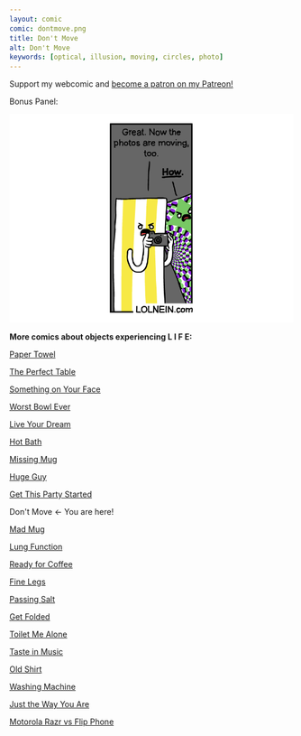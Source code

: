 ```yaml
---
layout: comic
comic: dontmove.png
title: Don't Move
alt: Don't Move
keywords: [optical, illusion, moving, circles, photo]
---
```


Support my webcomic and [become a patron on my Patreon!](https://www.patreon.com/lolnein)

Bonus Panel:

![Don't Move Bonus](/images/dontmove_bonus.png)


__More comics about objects experiencing L I F E:__

[Paper Towel](https://lolnein.com/2017/04/25/papertowel/)

[The Perfect Table](https://lolnein.com/2017/04/30/theperfecttable/)

[Something on Your Face](https://lolnein.com/2017/05/07/somethingonyourface/)

[Worst Bowl Ever](https://lolnein.com/2018/08/02/worstbowlever/)

[Live Your Dream](https://lolnein.com/2018/09/14/liveyourdream/)

[Hot Bath](https://lolnein.com/2019/04/29/hotbath/)

[Missing Mug](https://lolnein.com/2019/09/11/missingmug/)

[Huge Guy](https://lolnein.com/2019/09/16/hugeguy/)

[Get This Party Started](https://lolnein.com/2019/09/30/getthispartystarted/)

Don't Move <- You are here!

[Mad Mug](https://lolnein.com/2019/11/11/madmug/)

[Lung Function](https://lolnein.com/2019/12/17/lungfunction/)

[Ready for Coffee](https://lolnein.com/2020/01/20/readyforcoffee/)

[Fine Legs](https://lolnein.com/2020/02/05/finelegs)

[Passing Salt](https://lolnein.com/2020/02/07/passingsalt/)

[Get Folded](https://lolnein.com/2020/02/12/getfolded)

[Toilet Me Alone](http://lolnein.com/2020/02/22/toiletmealone/)

[Taste in Music](https://lolnein.com/2020/02/24/tasteinmusic/)

[Old Shirt](https://lolnein.com/2020/02/25/oldshirt/)

[Washing Machine](https://lolnein.com/2020/02/26/washingmachine/)

[Just the Way You Are](https://lolnein.com/2020/02/27/justthewayyouare/)

[Motorola Razr vs Flip Phone](https://lolnein.com/2019/11/16/motorolarazrvsflipphone/)